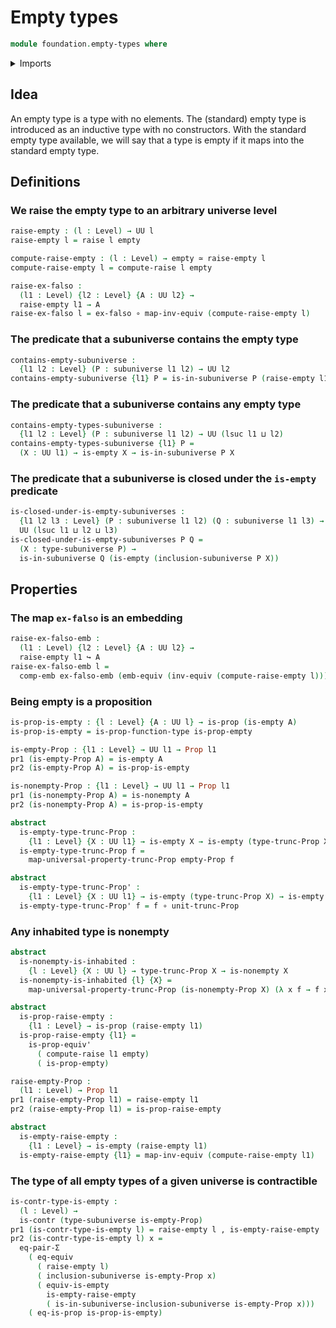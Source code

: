 # Empty types

```agda
module foundation.empty-types where
```

<details><summary>Imports</summary>

```agda
open import foundation-core.empty-types public

open import foundation.contractible-types
open import foundation.embeddings
open import foundation.equality-dependent-pair-types
open import foundation.equivalences
open import foundation.propositional-truncations
open import foundation.propositions
open import foundation.raising-universe-levels
open import foundation.subuniverses
open import foundation.univalence

open import foundation-core.dependent-pair-types
open import foundation-core.functions
open import foundation-core.universe-levels
```

</details>

## Idea

An empty type is a type with no elements. The (standard) empty type is
introduced as an inductive type with no constructors. With the standard empty
type available, we will say that a type is empty if it maps into the standard
empty type.

## Definitions

### We raise the empty type to an arbitrary universe level

```agda
raise-empty : (l : Level) → UU l
raise-empty l = raise l empty

compute-raise-empty : (l : Level) → empty ≃ raise-empty l
compute-raise-empty l = compute-raise l empty

raise-ex-falso :
  (l1 : Level) {l2 : Level} {A : UU l2} →
  raise-empty l1 → A
raise-ex-falso l = ex-falso ∘ map-inv-equiv (compute-raise-empty l)
```

### The predicate that a subuniverse contains the empty type

```agda
contains-empty-subuniverse :
  {l1 l2 : Level} (P : subuniverse l1 l2) → UU l2
contains-empty-subuniverse {l1} P = is-in-subuniverse P (raise-empty l1)
```

### The predicate that a subuniverse contains any empty type

```agda
contains-empty-types-subuniverse :
  {l1 l2 : Level} (P : subuniverse l1 l2) → UU (lsuc l1 ⊔ l2)
contains-empty-types-subuniverse {l1} P =
  (X : UU l1) → is-empty X → is-in-subuniverse P X
```

### The predicate that a subuniverse is closed under the `is-empty` predicate

```agda
is-closed-under-is-empty-subuniverses :
  {l1 l2 l3 : Level} (P : subuniverse l1 l2) (Q : subuniverse l1 l3) →
  UU (lsuc l1 ⊔ l2 ⊔ l3)
is-closed-under-is-empty-subuniverses P Q =
  (X : type-subuniverse P) →
  is-in-subuniverse Q (is-empty (inclusion-subuniverse P X))
```

## Properties

### The map `ex-falso` is an embedding

```agda
raise-ex-falso-emb :
  (l1 : Level) {l2 : Level} {A : UU l2} →
  raise-empty l1 ↪ A
raise-ex-falso-emb l =
  comp-emb ex-falso-emb (emb-equiv (inv-equiv (compute-raise-empty l)))
```

### Being empty is a proposition

```agda
is-prop-is-empty : {l : Level} {A : UU l} → is-prop (is-empty A)
is-prop-is-empty = is-prop-function-type is-prop-empty

is-empty-Prop : {l1 : Level} → UU l1 → Prop l1
pr1 (is-empty-Prop A) = is-empty A
pr2 (is-empty-Prop A) = is-prop-is-empty

is-nonempty-Prop : {l1 : Level} → UU l1 → Prop l1
pr1 (is-nonempty-Prop A) = is-nonempty A
pr2 (is-nonempty-Prop A) = is-prop-is-empty
```

```agda
abstract
  is-empty-type-trunc-Prop :
    {l1 : Level} {X : UU l1} → is-empty X → is-empty (type-trunc-Prop X)
  is-empty-type-trunc-Prop f =
    map-universal-property-trunc-Prop empty-Prop f

abstract
  is-empty-type-trunc-Prop' :
    {l1 : Level} {X : UU l1} → is-empty (type-trunc-Prop X) → is-empty X
  is-empty-type-trunc-Prop' f = f ∘ unit-trunc-Prop
```

### Any inhabited type is nonempty

```agda
abstract
  is-nonempty-is-inhabited :
    {l : Level} {X : UU l} → type-trunc-Prop X → is-nonempty X
  is-nonempty-is-inhabited {l} {X} =
    map-universal-property-trunc-Prop (is-nonempty-Prop X) (λ x f → f x)
```

```agda
abstract
  is-prop-raise-empty :
    {l1 : Level} → is-prop (raise-empty l1)
  is-prop-raise-empty {l1} =
    is-prop-equiv'
      ( compute-raise l1 empty)
      ( is-prop-empty)

raise-empty-Prop :
  (l1 : Level) → Prop l1
pr1 (raise-empty-Prop l1) = raise-empty l1
pr2 (raise-empty-Prop l1) = is-prop-raise-empty

abstract
  is-empty-raise-empty :
    {l1 : Level} → is-empty (raise-empty l1)
  is-empty-raise-empty {l1} = map-inv-equiv (compute-raise-empty l1)
```

### The type of all empty types of a given universe is contractible

```agda
is-contr-type-is-empty :
  (l : Level) →
  is-contr (type-subuniverse is-empty-Prop)
pr1 (is-contr-type-is-empty l) = raise-empty l , is-empty-raise-empty
pr2 (is-contr-type-is-empty l) x =
  eq-pair-Σ
    ( eq-equiv
      ( raise-empty l)
      ( inclusion-subuniverse is-empty-Prop x)
      ( equiv-is-empty
        is-empty-raise-empty
        ( is-in-subuniverse-inclusion-subuniverse is-empty-Prop x)))
    ( eq-is-prop is-prop-is-empty)
```

